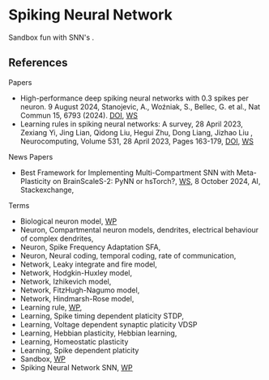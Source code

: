 # Spiking Neural Network

Sandbox fun with SNN's .

## References

Papers
* High-performance deep spiking neural networks with 0.3 spikes per neuron. 9 August 2024, Stanojevic, A., Woźniak, S., Bellec, G. et al., Nat Commun 15, 6793 (2024). [DOI](https://doi.org/10.1038/s41467-024-51110-5), [WS](https://www.nature.com/articles/s41467-024-51110-5)
* Learning rules in spiking neural networks: A survey, 28 April 2023, Zexiang Yi, Jing Lian, Qidong Liu, Hegui Zhu, Dong Liang, Jizhao Liu , Neurocomputing, Volume 531, 28 April 2023, Pages 163-179, [DOI](https://doi.org/10.1016/j.neucom.2023.02.026), [WS](https://www.sciencedirect.com/science/article/abs/pii/S0925231223001662)

News Papers
* Best Framework for Implementing Multi-Compartment SNN with Meta-Plasticity on BrainScaleS-2: PyNN or hsTorch?, [WS](https://ai.stackexchange.com/questions/46942/best-framework-for-implementing-multi-compartment-snn-with-meta-plasticity-on-br), 8 October 2024, AI, Stackexchange, 

Terms
* Biological neuron model, [WP](https://en.wikipedia.org/wiki/Biological_neuron_model)
* Neuron, Compartmental neuron models, dendrites, electrical behaviour of complex dendrites,
* Neuron, Spike Frequency Adaptation SFA, 
* Neuron, Neural coding, temporal coding, rate of communication, 
* Network, Leaky integrate and fire model, 
* Network, Hodgkin-Huxley model, 
* Network, Izhikevich model, 
* Network, FitzHugh-Nagumo model, 
* Network, Hindmarsh-Rose model,
* Learning rule, [WP](https://en.wikipedia.org/wiki/Learning_rule), 
* Learning, Spike timing dependent platicity STDP,
* Learning, Voltage dependent synaptic platicity VDSP
* Learning, Hebbian plasticity, Hebbian learning,
* Learning, Homeostatic plasticity
* Learning, Spike dependent platicity
* Sandbox, [WP](https://en.wikipedia.org/wiki/Sandbox_(software_development))
* Spiking Neural Network SNN, [WP](https://en.wikipedia.org/wiki/Spiking_neural_network)


